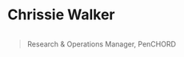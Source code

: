 # Chrissie Walker

```{include} ../badges/chrissie_walker_badges.txt
```

> Research & Operations Manager, PenCHORD